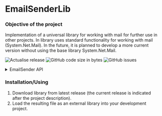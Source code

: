 # EmailSenderLib

### Objective of the project
Implementation of a universal library for working with mail for further use in other projects. In library uses standard functionality for working with mail (System.Net.Mail). In the future, it is planned to develop a more current version without using the base library System.Net.Mail.

![Actualise release](https://img.shields.io/github/v/release/OborinaLyubov/EmailSenderLib) ![GitHub code size in bytes](https://img.shields.io/github/languages/code-size/OborinaLyubov/EmailSenderLib) ![GitHub issues](https://img.shields.io/github/issues/OborinaLyubov/EmailSenderLib)

<details>
  
<summary>EmailSender API</summary>

```C#
   MailAddress GetSenderAddress(string host)
``` 
- get current email sender. Parameter: "*host*" - host email server.

```C#
   void Send(MailMessage mailmessage, string host)
```
- send a message to the specified host. Parameters: "*mailMessage*" - prepared message with specified sender and recipient (type - MailMessage), "*host*" - host email sender.

```C#
   MailMessage AddMailMessage(MailAddress senderAddress, string recipientEmail, string subject, string body)
```
- creating a message with subject, message body, sender and recipient. Parameters: "*senderAddress*" - email address sender (type - MailAddress), "*recipientEmail*" - email address recipient, "*subject*" - subject future message, "*body*" - body future message.

```C#
   Regex CreateValidEmailRegex()
```
- get regular expression for check email address.

```C#
   bool IsValidEmailAddress(string email)
```
- check email address by using regular expression. Parameter: "*email*" - email address to check.

</details>

### Installation/Using

1. Download library from latest release (the current release is indicated after the project description).
2. Load the resulting file as an external library into your development project.
